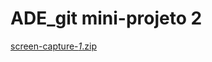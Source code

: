 # ADE_git mini-projeto 2
[screen-capture-_1_.zip](https://github.com/franciscoalves04/ADE_git/files/12841637/screen-capture-_1_.zip)

